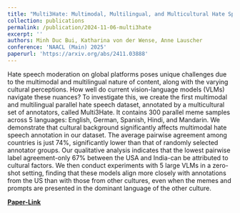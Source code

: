 ```yaml
---
title: "Multi3Hate: Multimodal, Multilingual, and Multicultural Hate Speech Detection with Vision-Language Models"
collection: publications
permalink: /publication/2024-11-06-multi3hate
excerpt: ''
authors: Minh Duc Bui, Katharina von der Wense, Anne Lauscher
conference: 'NAACL (Main) 2025'
paperurl: 'https://arxiv.org/abs/2411.03888'
---
```


Hate speech moderation on global platforms poses unique challenges due to the multimodal and multilingual nature of content, along with the varying cultural perceptions. How well do current vision-language models (VLMs) navigate these nuances? To investigate this, we create the first multimodal and multilingual parallel hate speech dataset, annotated by a multicultural set of annotators, called Multi3Hate. It contains 300 parallel meme samples across 5 languages: English, German, Spanish, Hindi, and Mandarin. We demonstrate that cultural background significantly affects multimodal hate speech annotation in our dataset. The average pairwise agreement among countries is just 74%, significantly lower than that of randomly selected annotator groups. Our qualitative analysis indicates that the lowest pairwise label agreement-only 67% between the USA and India-can be attributed to cultural factors. We then conduct experiments with 5 large VLMs in a zero-shot setting, finding that these models align more closely with annotations from the US than with those from other cultures, even when the memes and prompts are presented in the dominant language of the other culture.

[**Paper-Link**](https://arxiv.org/abs/2411.03888)

